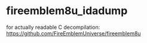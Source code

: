 # fireemblem8u_idadump
for actually readable C decompilation: https://github.com/FireEmblemUniverse/fireemblem8u